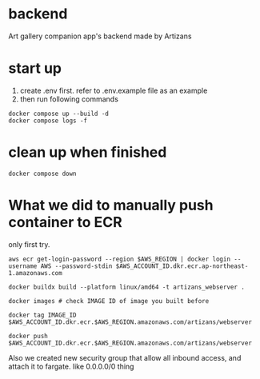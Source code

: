 # backend
Art gallery companion app's backend made by Artizans

# start up

1. create .env first. refer to .env.example file as an example
2. then run following commands

```Shell
docker compose up --build -d
docker compose logs -f
```

# clean up when finished

```Shell
docker compose down
```

# What we did to manually push container to ECR

only first try.

```Shell
aws ecr get-login-password --region $AWS_REGION | docker login --username AWS --password-stdin $AWS_ACCOUNT_ID.dkr.ecr.ap-northeast-1.amazonaws.com
```

```Shell
docker buildx build --platform linux/amd64 -t artizans_webserver .

docker images # check IMAGE ID of image you built before

docker tag IMAGE_ID $AWS_ACCOUNT_ID.dkr.ecr.$AWS_REGION.amazonaws.com/artizans/webserver

docker push $AWS_ACCOUNT_ID.dkr.ecr.$AWS_REGION.amazonaws.com/artizans/webserver
```

Also we created new security group that allow all inbound access, and attach it to fargate. like 0.0.0.0/0 thing